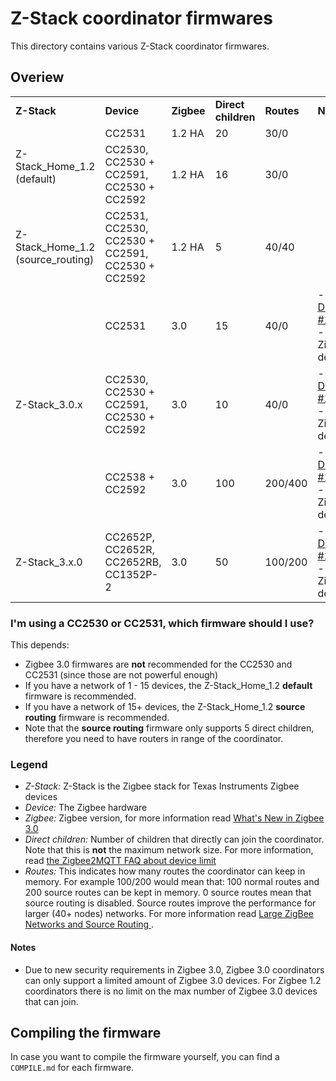 # Z-Stack coordinator firmwares
This directory contains various Z-Stack coordinator firmwares.

## Overiew
<table>
  <tr>
    <td><b>Z-Stack</b></td>
    <td><b>Device</b></td>
    <td><b>Zigbee</b></td>
    <td><b>Direct children</b></td>
    <td><b>Routes</b></td>
    <td><b>Notes</b></td>
  </tr>
  <tr>
    <td rowspan="2">Z-Stack_Home_1.2 (default)</td>
    <td>CC2531</td>
    <td>1.2 HA</td>
    <td>20</td>
    <td>30/0</td>
    <td></td>
  </tr>
  <tr>
    <td>CC2530, CC2530 + CC2591, CC2530 + CC2592</td>
    <td>1.2 HA</td>
    <td>16</td>
    <td>30/0</td>
    <td></td>
  </tr>
  <tr>
    <td>Z-Stack_Home_1.2 (source_routing)</td>
    <td>CC2531, CC2530, CC2530 + CC2591, CC2530 + CC2592</td>
    <td>1.2 HA</td>
    <td>5</td>
    <td>40/40</td>
    <td></td>
  </tr>
  <tr>
    <td rowspan="3">Z-Stack_3.0.x</td>
    <td>CC2531</td>
    <td>3.0</td>
    <td>15</td>
    <td>40/0</td>
    <td>
      - <a href="https://github.com/Koenkk/zigbee2mqtt/issues/1445">Discussion #1445</a>
      <br/>
      - Max 40 Zigbee 3.0 devices
    </td>
  </tr>
  <tr>
    <td>CC2530, CC2530 + CC2591, CC2530 + CC2592</td>
    <td>3.0</td>
    <td>10</td>
    <td>40/0</td>
    <td>
      - <a href="https://github.com/Koenkk/zigbee2mqtt/issues/1445">Discussion #1445</a>
      <br/>
      - Max 40 Zigbee 3.0 devices
    </td>
  </tr>
    <tr>
    <td>CC2538 + CC2592</td>
    <td>3.0</td>
    <td>100</td>
    <td>200/400</td>
    <td>
      - <a href="https://github.com/Koenkk/zigbee2mqtt/issues/1568">Discussion #1568</a>
      <br/>
      - Max 200 Zigbee 3.0 devices
    </td>
  </tr>
  <tr>
    <td rowspan="2">Z-Stack_3.x.0</td>
    <td>CC2652P, CC2652R, CC2652RB, CC1352P-2</td>
    <td>3.0</td>
    <td>50</td>
    <td>100/200</td>
    <td>
      - <a href="https://github.com/Koenkk/zigbee2mqtt/issues/1429">Discussion #1429</a>
      <br/>
      - Max 200 Zigbee 3.0 devices
    </td>
  </tr>
</table>

### I'm using a CC2530 or CC2531, which firmware should I use?
This depends:
- Zigbee 3.0 firmwares are **not** recommended for the CC2530 and CC2531 (since those are not powerful enough)
- If you have a network of 1 - 15 devices, the Z-Stack_Home_1.2 **default** firmware is recommended.
- If you have a network of 15+ devices, the Z-Stack_Home_1.2 **source routing** firmware is recommended.
- Note that the **source routing** firmware only supports 5 direct children, therefore you need to have routers in range of the coordinator.

### Legend
- *Z-Stack:* Z-Stack is the Zigbee stack for Texas Instruments Zigbee devices
- *Device:* The Zigbee hardware
- *Zigbee:* Zigbee version, for more information read [What's New in Zigbee 3.0](http://www.ti.com/lit/an/swra615a/swra615a.pdf)
- *Direct children:* Number of children that directly can join the coordinator. Note that this is **not** the maximum network size. For more information, read [the Zigbee2MQTT FAQ about device limit](http://www.zigbee2mqtt.io/information/FAQ.html#i-read-that-zigbee2mqtt-has-a-limit-of-15-devices-is-this-true)
- *Routes:* This indicates how many routes the coordinator can keep in memory. For example 100/200 would mean that: 100 normal routes and 200 source routes can be kept in memory. 0 source routes mean that source routing is disabled. Source routes improve the performance for larger (40+ nodes) networks. For more information read [Large ZigBee Networks and Source Routing
](http://cms.digi.com/resources/documentation/digidocs/90001537/references/r_large_zigbee_networks-source_routing.htm?TocPath=Working%20with%20Zigbee%7C_____14).

#### Notes
- Due to new security requirements in Zigbee 3.0, Zigbee 3.0 coordinators can only support a limited amount of Zigbee 3.0 devices. For Zigbee 1.2 coordinators there is no limit on the max number of Zigbee 3.0 devices that can join.

## Compiling the firmware
In case you want to compile the firmware yourself, you can find a `COMPILE.md` for each firmware.

